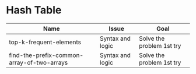 # Hash Table

| Name                                       | Issue            | Goal                      |
|--------------------------------------------|------------------|---------------------------|
| top-k-frequent-elements                    | Syntax and logic | Solve the problem 1st try |
| find-the-prefix-common-array-of-two-arrays | Syntax and logic | Solve the problem 1st try |
